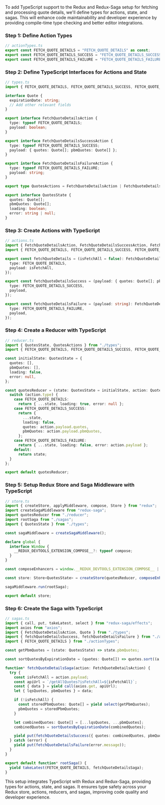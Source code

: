 To add TypeScript support to the Redux and Redux-Saga setup for fetching and processing quote details, we'll define types for actions, state, and sagas. This will enhance code maintainability and developer experience by providing compile-time type checking and better editor integrations.

### Step 1: Define Action Types

```typescript
// actionTypes.ts
export const FETCH_QUOTE_DETAILS = "FETCH_QUOTE_DETAILS" as const;
export const FETCH_QUOTE_DETAILS_SUCCESS = "FETCH_QUOTE_DETAILS_SUCCESS" as const;
export const FETCH_QUOTE_DETAILS_FAILURE = "FETCH_QUOTE_DETAILS_FAILURE" as const;
```

### Step 2: Define TypeScript Interfaces for Actions and State

```typescript
// types.ts
import { FETCH_QUOTE_DETAILS, FETCH_QUOTE_DETAILS_SUCCESS, FETCH_QUOTE_DETAILS_FAILURE } from "./actionTypes";

interface Quote {
  expirationDate: string;
  // Add other relevant fields
}

export interface FetchQuoteDetailsAction {
  type: typeof FETCH_QUOTE_DETAILS;
  payload: boolean;
}

export interface FetchQuoteDetailsSuccessAction {
  type: typeof FETCH_QUOTE_DETAILS_SUCCESS;
  payload: { quotes: Quote[]; pbmQuotes: Quote[] };
}

export interface FetchQuoteDetailsFailureAction {
  type: typeof FETCH_QUOTE_DETAILS_FAILURE;
  payload: string;
}

export type QuotesActions = FetchQuoteDetailsAction | FetchQuoteDetailsSuccessAction | FetchQuoteDetailsFailureAction;

export interface QuotesState {
  quotes: Quote[];
  pbmQuotes: Quote[];
  loading: boolean;
  error: string | null;
}
```

### Step 3: Create Actions with TypeScript

```typescript
// actions.ts
import { FetchQuoteDetailsAction, FetchQuoteDetailsSuccessAction, FetchQuoteDetailsFailureAction } from "./types";
import { FETCH_QUOTE_DETAILS, FETCH_QUOTE_DETAILS_SUCCESS, FETCH_QUOTE_DETAILS_FAILURE } from "./actionTypes";

export const fetchQuoteDetails = (isFetchAll = false): FetchQuoteDetailsAction => ({
  type: FETCH_QUOTE_DETAILS,
  payload: isFetchAll,
});

export const fetchQuoteDetailsSuccess = (payload: { quotes: Quote[]; pbmQuotes: Quote[] }): FetchQuoteDetailsSuccessAction => ({
  type: FETCH_QUOTE_DETAILS_SUCCESS,
  payload,
});

export const fetchQuoteDetailsFailure = (payload: string): FetchQuoteDetailsFailureAction => ({
  type: FETCH_QUOTE_DETAILS_FAILURE,
  payload,
});
```

### Step 4: Create a Reducer with TypeScript

```typescript
// reducer.ts
import { QuotesState, QuotesActions } from "./types";
import { FETCH_QUOTE_DETAILS, FETCH_QUOTE_DETAILS_SUCCESS, FETCH_QUOTE_DETAILS_FAILURE } from "./actionTypes";

const initialState: QuotesState = {
  quotes: [],
  pbmQuotes: [],
  loading: false,
  error: null,
};

const quotesReducer = (state: QuotesState = initialState, action: QuotesActions): QuotesState => {
  switch (action.type) {
    case FETCH_QUOTE_DETAILS:
      return { ...state, loading: true, error: null };
    case FETCH_QUOTE_DETAILS_SUCCESS:
      return {
        ...state,
        loading: false,
        quotes: action.payload.quotes,
        pbmQuotes: action.payload.pbmQuotes,
      };
    case FETCH_QUOTE_DETAILS_FAILURE:
      return { ...state, loading: false, error: action.payload };
    default:
      return state;
  }
};

export default quotesReducer;
```

### Step 5: Setup Redux Store and Saga Middleware with TypeScript

```typescript
// store.ts
import { createStore, applyMiddleware, compose, Store } from "redux";
import createSagaMiddleware from "redux-saga";
import quotesReducer from "./reducer";
import rootSaga from "./sagas";
import { QuotesState } from "./types";

const sagaMiddleware = createSagaMiddleware();

declare global {
  interface Window {
    __REDUX_DEVTOOLS_EXTENSION_COMPOSE__?: typeof compose;
  }
}

const composeEnhancers = window.__REDUX_DEVTOOLS_EXTENSION_COMPOSE__ || compose;

const store: Store<QuotesState> = createStore(quotesReducer, composeEnhancers(applyMiddleware(sagaMiddleware)));

sagaMiddleware.run(rootSaga);

export default store;
```

### Step 6: Create the Saga with TypeScript

```typescript
// sagas.ts
import { call, put, takeLatest, select } from "redux-saga/effects";
import axios from "axios";
import { FetchQuoteDetailsAction, Quote } from "./types";
import { fetchQuoteDetailsSuccess, fetchQuoteDetailsFailure } from "./actions";
import { FETCH_QUOTE_DETAILS } from "./actionTypes";

const getPbmQuotes = (state: QuotesState) => state.pbmQuotes;

const sortQuotesByExpirationDate = (quotes: Quote[]) => quotes.sort((a, b) => a.expirationDate.localeCompare(b.expirationDate));

function* fetchQuoteDetailsSaga(action: FetchQuoteDetailsAction) {
  try {
    const isFetchAll = action.payload;
    const apiUrl = `/getAllQuotes?isFetchAll=${isFetchAll}`;
    const { data } = yield call(axios.get, apiUrl);
    let { lqsQuotes, pbmQuotes } = data;

    if (!isFetchAll) {
      const storedPbmQuotes: Quote[] = yield select(getPbmQuotes);
      pbmQuotes = storedPbmQuotes;
    }

    let combinedQuotes: Quote[] = [...lqsQuotes, ...pbmQuotes];
    combinedQuotes = sortQuotesByExpirationDate(combinedQuotes);

    yield put(fetchQuoteDetailsSuccess({ quotes: combinedQuotes, pbmQuotes }));
  } catch (error) {
    yield put(fetchQuoteDetailsFailure(error.message));
  }
}

export default function* rootSaga() {
  yield takeLatest(FETCH_QUOTE_DETAILS, fetchQuoteDetailsSaga);
}
```

This setup integrates TypeScript with Redux and Redux-Saga, providing types for actions, state, and sagas. It ensures type safety across your Redux store, actions, reducers, and sagas, improving code quality and developer experience.
